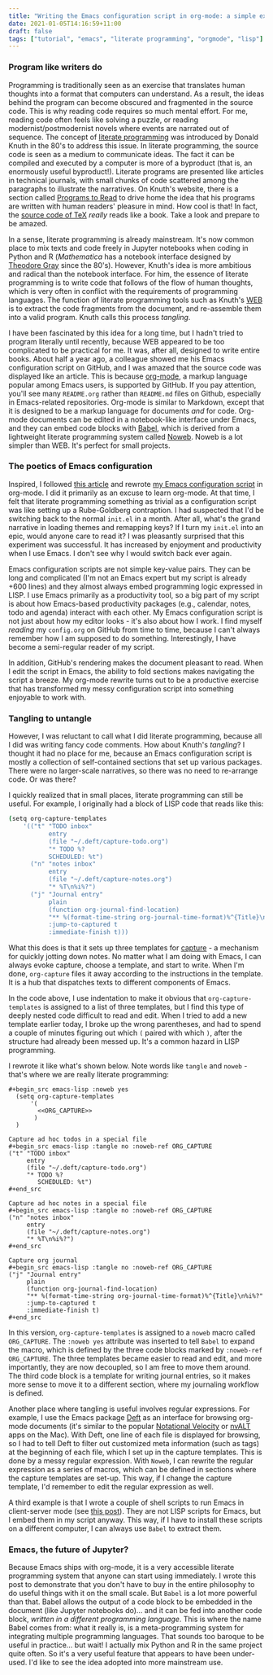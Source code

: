 ```yaml
---
title: "Writing the Emacs configuration script in org-mode: a simple example of literate programming"
date: 2021-01-05T14:16:59+11:00
draft: false
tags: ["tutorial", "emacs", "literate programming", "orgmode", "lisp"]
---
```

### Program like writers do
Programming is traditionally seen as an exercise that translates human thoughts into a format that computers can understand. As a result, the ideas behind the program can become obscured and fragmented in the source code. This is why reading code requires so much mental effort. For me, reading code often feels like solving a puzzle, or reading modernist/postmodernist novels where events are narrated out of sequence. The concept of [literate programming](https://en.wikipedia.org/wiki/Literate_programming) was introduced by Donald Knuth in the 80's to address this issue. In literate programming, the source code is seen as a medium to communicate ideas. The fact it can be compiled and executed by a computer is more of a byproduct (that is, an enormously useful byproduct!). Literate programs are presented like articles in technical journals, with small chunks of code scattered among the paragraphs to illustrate the narratives.  On Knuth's website, there is a section called [Programs to Read](https://cs.stanford.edu/~knuth/programs.html) to drive home the idea that his programs are written with human readers' pleasure in mind. How cool is that! In fact, the [source code of TeX](https://mirror.aarnet.edu.au/pub/CTAN/systems/knuth/dist/tex/tex.web) *really* reads like a book. Take a look and prepare to be amazed.

In a sense, literate programming is already mainstream. It's now common place to mix texts and code freely in Jupyter notebooks when coding in Python and R (_Mathematica_ has a notebook interface designed by [Theodore Gray](http://home.theodoregray.com) since the 80's). However, Knuth's idea is more ambitious and radical than the notebook interface. For him, the essence of literate programming is to write code that follows of the flow of human thoughts, which is very often in conflict with the requirements of programming languages. The function of literate programming tools such as Knuth's [WEB](https://en.wikipedia.org/wiki/Web_(programming_system)) is to extract the code fragments from the document, and re-assemble them into a valid program. Knuth calls this process *tangling*.

I have been fascinated by this idea for a long time, but I hadn't tried to program literally until recently, because WEB appeared to be too complicated to be practical for me. It was, after all, designed to write entire books.  About half a year ago, a colleague showed me his Emacs configuration script on GitHub, and I was amazed that the source code was displayed like an article. This is because [org-mode](https://orgmode.org), a markup language popular among Emacs users, is supported by GitHub. If you pay attention, you'll see many `README.org` rather than `README.md` files on Github, especially in Emacs-related repositories. Org-mode is similar to Markdown, except that it is designed to be a markup language for documents _and_ for code. Org-mode documents can be edited in a notebook-like interface under Emacs, and they can embed code blocks with [Babel](https://orgmode.org/worg/org-contrib/babel/), which is derived from a lightweight literate programming system called [Noweb](https://www.cs.tufts.edu/~nr/noweb/). Noweb is a lot simpler than WEB. It's perfect for small projects.

### The poetics of Emacs configuration

Inspired, I followed [this article](https://blog.thomasheartman.com/posts/configuring-emacs-with-org-mode-and-literate-programming) and rewrote [my Emacs configuration script](https://github.com/hsinhaoyu/.emacs.d) in org-mode. I did it primarily as an excuse to learn org-mode. At that time, I felt that literate programming something as trivial as a configuration script was like setting up a Rube-Goldberg contraption. I had suspected that I'd be switching back to the normal `init.el` in a month. After all, what's the grand narrative in loading themes and remapping keys? If I turn my `init.el` into an epic, would anyone care to read it? I was pleasantly surprised that this experiment was successful. It has increased by enjoyment and productivity when I use Emacs. I don't see why I would switch back ever again.

Emacs configuration scripts are not simple key-value pairs. They can be long and complicated (I'm not an Emacs expert but my script is already +600 lines) and they almost always embed programming logic expressed in LISP. I use Emacs primarily as a productivity tool, so a big part of my script is about how Emacs-based productivity packages (e.g., calendar, notes, todo and agenda) interact with each other. My Emacs configuration script is not just about how my editor looks -  it's also about how I work. I find myself _reading_ my `config.org` on GitHub from time to time, because I can't always remember how I am supposed to do something. Interestingly, I have become a semi-regular reader of my script.

In addition, GitHub's rendering makes the document pleasant to read. When I edit the script in Emacs, the ability to fold sections makes navigating the script a breeze. My org-mode rewrite turns out to be a productive exercise that has transformed my messy configuration script into something enjoyable to work with.

### Tangling to untangle

However, I was reluctant to call what I did literate programming, because all I did was writing fancy code comments. How about Knuth's _tangling_? I thought it had no place for me, because an Emacs configuration script is mostly a collection of self-contained sections that set up various packages. There were no larger-scale narratives, so there was no need to re-arrange code. Or was there?

I quickly realized that in small places, literate programming can still be useful. For example, I originally had a block of LISP code that reads like this:

```sh
(setq org-capture-templates
	'(("t" "TODO inbox"
           entry
           (file "~/.deft/capture-todo.org")
           "* TODO %?
		   SCHEDULED: %t")
      ("n" "notes inbox"
           entry
           (file "~/.deft/capture-notes.org")
		   "* %T\n%i%?")
	  ("j" "Journal entry"
           plain
           (function org-journal-find-location)
           "** %(format-time-string org-journal-time-format)%^{Title}\n%i%?"
           :jump-to-captured t
           :immediate-finish t)))
```

What this does is that it sets up three templates for [capture](https://orgmode.org/manual/Capture.html) - a mechanism for quickly jotting down notes. No matter what I am doing with Emacs, I can always evoke capture, choose a template, and start to write. When I'm done, `org-capture` files it away according to the instructions in the template. It is a hub that dispatches texts to different components of Emacs.

In the code above, I use indentation to make it obvious that `org-capture-templates` is assigned to a list of three templates, but I find this type of deeply nested code difficult to read and edit. When I tried to add a new template earlier today, I broke up the wrong parentheses, and had to spend a couple of minutes figuring out which `(` paired with which `)`, after the structure had already been messed up. It's a common hazard in LISP programming.

I rewrote it like what's shown below. Note words like `tangle` and `noweb` - that's where we are really literate programming:
```
#+begin_src emacs-lisp :noweb yes
  (setq org-capture-templates
      '(
        <<ORG_CAPTURE>>
       )
  )

Capture ad hoc todos in a special file
#+begin_src emacs-lisp :tangle no :noweb-ref ORG_CAPTURE
("t" "TODO inbox"
     entry
     (file "~/.deft/capture-todo.org")
     "* TODO %?
        SCHEDULED: %t")
#+end_src

Capture ad hoc notes in a special file
#+begin_src emacs-lisp :tangle no :noweb-ref ORG_CAPTURE
("n" "notes inbox"
     entry
     (file "~/.deft/capture-notes.org")
     "* %T\n%i%?")
#+end_src

Capture org journal
#+begin_src emacs-lisp :tangle no :noweb-ref ORG_CAPTURE
("j" "Journal entry"
     plain
     (function org-journal-find-location)
     "** %(format-time-string org-journal-time-format)%^{Title}\n%i%?"
     :jump-to-captured t
     :immediate-finish t)
#+end_src
```
In this version, `org-capture-templates` is assigned to a `noweb` macro called `ORG_CAPTURE`. The `:noweb yes` attribute was inserted to tell `Babel` to expand the macro, which is defined by the three code blocks marked by `:noweb-ref ORG_CAPTURE`. The three templates became easier to read and edit, and more importantly, they are now decoupled, so I am free to move them around. The third code block is a template for writing journal entries, so it makes more sense to move it to a different section, where my journaling workflow is defined.

Another place where tangling is useful involves regular expressions. For example, I use the Emacs package [Deft](https://github.com/jrblevin/deft) as an interface for browsing org-mode documents (it's similar to the popular [Notational Velocity](https://notational.net) or [nvALT](https://brettterpstra.com/projects/nvalt/) apps on the Mac). With Deft, one line of each file is displayed for browsing, so I had to tell Deft to filter out customized meta information (such as tags) at the beginning of each file, which I set up in the capture templates. This is done by a messy regular expression. With `Noweb`, I can rewrite the regular expression as a series of macros, which can be defined in sections where the capture templates are set-up. This way, if I change the capture template, I'd remember to edit the regular expression as well.

A third example is that I wrote a couple of shell scripts to run Emacs in client-server mode (see [this post](https://www.hhyu.org/posts/emacs_clientserver/)). They are not LISP scripts for Emacs, but I embed them in my script anyway. This way, if I have to install these scripts on a different computer, I can always use `Babel` to extract them.

### Emacs, the future of Jupyter?
Because Emacs ships with org-mode, it is a very accessible literate programming system that anyone can start using immediately. I wrote this post to demonstrate that you don't have to buy in the entire philosophy to do useful things with it on the small scale. But `Babel` is a lot more powerful than that. Babel allows the output of a code block to be embedded in the document (like Jupyter notebooks do)... and it can be fed into another code block, _written in a different programming language_. This is where the name Babel comes from: what it really is, is a meta-programming system for integrating multiple programming languages. That sounds too baroque to be useful in practice... but wait! I actually mix Python and R in the same project quite often. So it's a very useful feature that appears to have been under-used. I'd like to see the idea adopted into more mainstream use.

